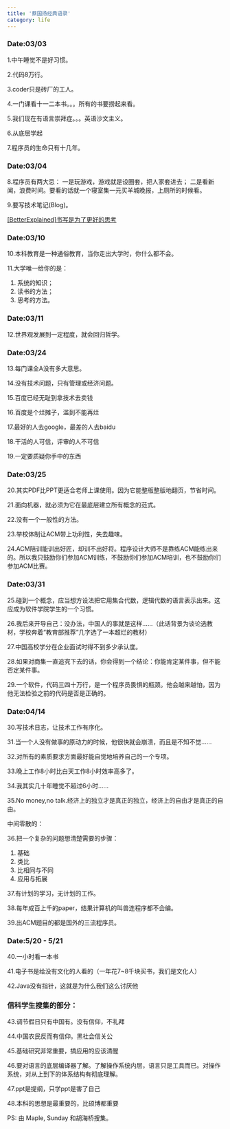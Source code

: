 ```yaml
---
title: '蔡国扬经典语录'
category: life
---
```


### Date:03/03

1.中午睡觉不是好习惯。

2.代码8万行。

3.coder只是砖厂的工人。

4.一门课看十一二本书。。。所有的书要捞起来看。

5.我们现在有语言崇拜症。。。英语沙文主义。

6.从底层学起

7.程序员的生命只有十几年。

### Date:03/04

8.程序员有两大忌：
一是玩游戏，游戏就是设圈套，把人家套进去；
二是看新闻，浪费时间。要看的话就一个寝室集一元买羊城晚报，上厕所的时候看。

9.要写技术笔记(Blog)。

[[BetterExplained]书写是为了更好的思考](http://mindhacks.cn/2009/02/09/writing-is-better-thinking)

### Date:03/10

10.本科教育是一种通俗教育，当你走出大学时，你什么都不会。

11.大学唯一给你的是：

1. 系统的知识；
2. 读书的方法；
3. 思考的方法。

### Date:03/11

12.世界观发展到一定程度，就会回归哲学。

### Date:03/24

13.每门课全A没有多大意思。

14.没有技术问题，只有管理或经济问题。

15.百度已经无耻到拿技术去卖钱

16.百度是个烂摊子，滥到不能再烂

17.最好的人去google，最差的人去baidu

18.干活的人可信，评审的人不可信

19.一定要质疑你手中的东西

### Date:03/25

20.其实PDF比PPT更适合老师上课使用。因为它能整版整版地翻页，节省时间。

21.面向机器，就必须为它在最底层建立所有概念的范式。

22.没有一个一般性的方法。

23.举校体制让ACM带上功利性，失去趣味。

24.ACM陪训能训出好匠，却训不出好将。程序设计大师不是靠练ACM能练出来的。所以我只鼓励你们参加ACM训练，不鼓励你们参加ACM培训，也不鼓励你们参加ACM比赛。

### Date:03/31

25.碰到一个概念，应当想方设法把它用集合代数，逻辑代数的语言表示出来。这应成为软件学院学生的一个习惯。

26.我后来开导自己：没办法，中国人的事就是这样……（此话背景为谈论选教材，学校奔着“教育部推荐”几字选了一本超烂的教材）

27.中国高校学分在企业面试时得不到多少承认度。

28.如果对商集一直追究下去的话，你会得到一个结论：你能肯定某件事，但不能否定某件事。

29.一个软件，代码三四十万行，是一个程序员畏惧的瓶颈。他会越来越怕，因为他无法检验之前的代码是否是正确的。

### Date:04/14

30.写技术日志，让技术工作有序化。

31.当一个人没有做事的原动力的时候，他很快就会崩溃，而且是不知不觉……

32.对所有的素质要求方面最好能自觉地培养自己的一个专项。

33.晚上工作8小时比白天工作8小时效率高多了。

34.我其实几十年睡觉不超过6小时……

35.No money,no talk.经济上的独立才是真正的独立，经济上的自由才是真正的自由。

中间零散的：

36.把一个复杂的问题想清楚需要的步骤：

1. 基础
2. 类比
3. 比相同与不同
4. 应用与拓展

37.有计划的学习，无计划的工作。

38.每年成百上千的paper，结果计算机的叫兽连程序都不会编。

39.出ACM题目的都是国外的三流程序员。

### Date:5/20 - 5/21

40.一小时看一本书

41.电子书是给没有文化的人看的（一年花7~8千块买书，我们是文化人）

42.Java没有指针，这就是为什么我们这么讨厌他

### 信科学生搜集的部分：

43.调节假日只有中国有。没有信仰，不礼拜

44.中国农民反而有信仰。黑社会信关公

45.基础研究非常重要，搞应用的应该清醒

46.要对语言的底层编译器了解。了解操作系统内层，语言只是工具而已。对操作系统，对从上到下的体系结构有彻底理解。

47.ppt是提纲，只学ppt是害了自己

48.本科的思想是最重要的，比硕博都重要


PS: 由 Maple, Sunday 和胡海桥搜集。
